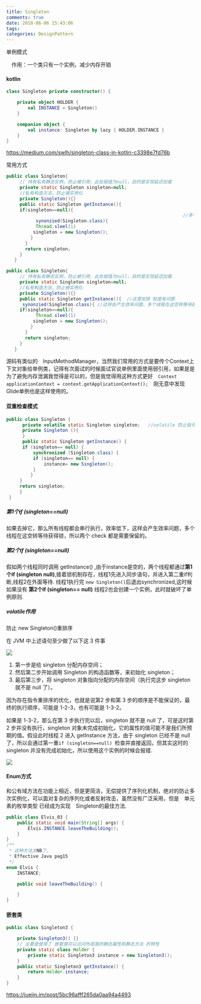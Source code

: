 ```yaml
---
title: Singleton
comments: true
date: 2018-06-06 15:43:06
tags:
categories: DesignPattern
---
```


单例模式

　作用：一个类只有一个实例，减少内存开销
　

#### kotlin

```kotlin
class Singleton private constructor() {

    private object HOLDER {
        val INSTANCE = Singleton()
    }

    companion object {
        val instance: Singleton by lazy { HOLDER.INSTANCE }
    }
}
```

https://medium.com/swlh/singleton-class-in-kotlin-c3398e7fd76b

常用方式

```java
public class Singleton{
     // 持有私有静态实例，防止被引用，此处赋值为null，目的是实现延迟加载
     private static Singleton singleton=null;
     //私有构造方法，防止被实例化
     private Singleton(){}
     public static Singleton getInstance(){
     if(singleton==null){           
                                                                  //多个线程在这里聚集就会产生多个对象
           synonzied(Singleton.class){
           Thread.sleel(1)
          singleton = new Singleton();
         }
       }
       return singleton;
     }
   }
```

```java
public class Singleton{
     // 持有私有静态实例，防止被引用，此处赋值为null，目的是实现延迟加载
     private static Singleton singleton=null;
     //私有构造方法，防止被实例化
     private Singleton(){}
     public static Singleton getInstance(){  //这里加锁 粒度有问题
      synonzied(Singleton.class){ //这样会产生效率问题，多个线程在这空转等待获得锁
     if(singleton==null){           
           Thread.sleel(1)
          singleton = new Singleton();
         }
       }
       return singleton;
     }
   }
```

源码有类似的　InputMethodManager，当然我们常用的方式是要传个Context上下文对象给单例类，记得有次面试的时候面试官说单例里面使用弱引用，如果是是为了避免内存泄漏我觉得是可以的，但是我觉得用这种方式更好　`Context applicationContext = context.getApplicationContext();`　刚无意中发现Glide单例也是这样使用的。

#### 双重检查模式

```java
public class Singleton {  
      private volatile static Singleton singleton;   //volatile 防止指令重排序,指令半初始化，CPU执行指令顺序可能不同
      private Singleton (){
      }   
      public static Singleton getInstance() {  
      if (singleton== null) {                          
          synchronized (Singleton.class) {  
          if (singleton== null) {  
              instance= new Singleton();  
          }  
         }  
     }  
     return singleton;  
     }  
 }  
```

##### 第1个if (singleton==null)

如果去掉它，那么所有线程都会串行执行，效率低下，这样会产生效率问题，多个线程在这空转等待获得锁，所以两个 check 都是需要保留的。

##### 第2个if (singleton==null)

假如两个线程同时调用 getInstance() ,由于instance是空的，两个线程都通过**第1个if (singleton null)**,接着锁机制存在，线程1先进入同步语句，并进入第二重if判断,线程2在外面等待. 线程1执行完 `new Singleton()`后退出synchronized,这时候如果没有 **第2个if (singleton== null)**  线程2也会创建一个实例，此时就破坏了单例原则.

##### volatile作用

防止 new Singleton()重排序

在 JVM 中上述语句至少做了以下这 3 件事

![](https://s0.lgstatic.com/i/image3/M01/7E/CC/Cgq2xl6BpWCAMBaVAACFIdffjfM852.png)

1. 第一步是给 singleton 分配内存空间；
2. 然后第二步开始调用 Singleton 的构造函数等，来初始化 singleton；
3. 最后第三步，将 singleton 对象指向分配的内存空间（执行完这步 singleton 就不是 null 了）。

因为存在指令重排序的优化，也就是说第2 步和第 3 步的顺序是不能保证的，最终的执行顺序，可能是 1-2-3，也有可能是 1-3-2。

如果是 1-3-2，那么在第 3 步执行完以后，singleton 就不是 null 了，可是这时第 2 步并没有执行，singleton 对象未完成初始化，它的属性的值可能不是我们所预期的值。假设此时线程 2 进入 getInstance 方法，由于 singleton 已经不是 null 了，所以会通过第一重`if (singleton==null) `检查并直接返回，但其实这时的 singleton 并没有完成初始化，所以使用这个实例的时候会报错.

![](https://s0.lgstatic.com/i/image3/M01/7E/CC/Cgq2xl6BpWCAB6QQAAEKacFd0CE542.png)

#### Enum方式

和公有域方法在功能上相近，但是更简洁，无偿提供了序列化机制，绝对的防止多次实例化，可以面对复杂的序列化或者反射攻击，虽然没有广泛采用，但是　单元素的枚举类型
已经成为实现　Singleton的最佳方法.

```java
public class Elvis_03 {
    public static void main(String[] args) {
        Elvis.INSTANCE.leaveTheBuilding();
    }
}
/**
 * 这种方法太NB了,
 * Effective Java pag15
 */
enum Elvis {
    INSTANCE;

    public void leaveTheBuilding() {

    }
}
```

#### 嵌套类

```java
public class Singleton3 {

    private Singleton3() {}
    // 主要是使用了 嵌套类可以访问外部类的静态属性和静态方法 的特性
    private static class Holder {
        private static Singleton3 instance = new Singleton3();
    }
    public static Singleton3 getInstance() {
        return Holder.instance;
    }
}
```

https://juejin.im/post/5bc96afff265da0aa94a4493